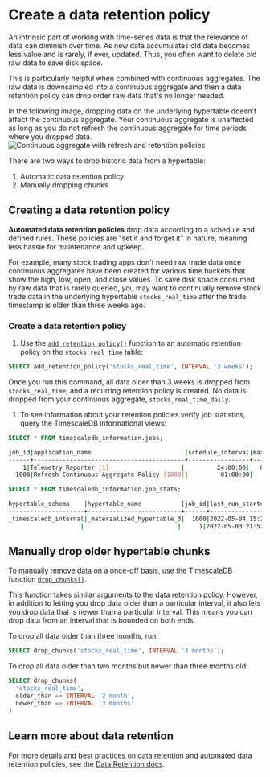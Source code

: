 # Create a data retention policy

An intrinsic part of working with time-series data is that the relevance of
data can diminish over time. As new data accumulates old data becomes less value
and is rarely, if ever, updated. Thus, you often want to delete old raw
data to save disk space.

This is particularly helpful when combined with continuous aggregates. The raw data
is downsampled into a continuous aggregate and then a data retention policy can drop
order raw data that's no longer needed.

<highlight type="note">
In the following image, dropping data on the underlying hypertable doesn't 
affect the continuous aggregate. Your continuous aggregate is unaffected as long 
as you do not refresh the continuous aggregate for time periods where you dropped data.
</highlight>

  <img class="main-content__illustration" src="https://s3.amazonaws.com/assets.timescale.com/docs/images/getting-started/continuous-aggregate-policy-retention.jpg" alt="Continuous aggregate with refresh and retention policies"/>

There are two ways to drop historic data from a hypertable: 
1. Automatic data retention policy
2. Manually dropping chunks


## Creating a data retention policy

**Automated data retention policies** drop data according to a schedule and defined rules. 
These policies are "set it and forget it" in nature, meaning less hassle 
for maintenance and upkeep.

For example, many stock trading apps don't need raw trade data once continuous aggregates
have been created for various time buckets that show the high, low, open, and close
values. To save disk space consumed by raw data that is rarely queried, you may want
to continually remove stock trade data in the underlying hypertable `stocks_real_time` 
after the trade timestamp is older than three weeks ago.

<procedure>

### Create a data retention policy

1. Use the [`add_retention_policy()`][retention-policy] function to an automatic 
   retention policy on the `stocks_real_time` table:
  ```sql
  SELECT add_retention_policy('stocks_real_time', INTERVAL '3 weeks');
  ```

  Once you run this command, all data older than 3 weeks is dropped from `stocks_real_time`, 
  and a recurring retention policy is created. No data is dropped from your continuous aggregate,
  `stocks_real_time_daily`.

1. To see information about your retention policies verify job statistics, query the
   TimescaleDB informational views:

  ```sql
  SELECT * FROM timescaledb_information.jobs;
  ```
  ```bash
  job_id|application_name                          |schedule_interval|max_runtime|max_retries|retry_period|proc_schema          |proc_name                          |owner    |scheduled|config                                                                        |next_start                   |hypertable_schema    |hypertable_name           |
  ------+------------------------------------------+-----------------+-----------+-----------+------------+---------------------+-----------------------------------+---------+---------+------------------------------------------------------------------------------+-----------------------------+---------------------+--------------------------+
      1|Telemetry Reporter [1]                    |         24:00:00|   00:01:40|         -1|    01:00:00|_timescaledb_internal|policy_telemetry                   |postgres |true     |                                                                              |2022-05-04 21:52:45.304 -0400|                     |                          |
    1000|Refresh Continuous Aggregate Policy [1000]|         01:00:00|   00:00:00|         -1|    01:00:00|_timescaledb_internal|policy_refresh_continuous_aggregate|tsdbadmin|true     |{"end_offset": "00:01:00", "start_offset": "02:00:00", "mat_hypertable_id": 3}|2022-05-04 16:21:36.704 -0400|_timescaledb_internal|_materialized_hypertable_3|
  ```

  ```sql
  SELECT * FROM timescaledb_information.job_stats;
  ```
  ```bash
  hypertable_schema    |hypertable_name           |job_id|last_run_started_at          |last_successful_finish       |last_run_status|job_status|last_run_duration|next_start                   |total_runs|total_successes|total_failures|
  ---------------------+--------------------------+------+-----------------------------+-----------------------------+---------------+----------+-----------------+-----------------------------+----------+---------------+--------------+
  _timescaledb_internal|_materialized_hypertable_3|  1000|2022-05-04 15:21:36.443 -0400|2022-05-04 15:21:36.704 -0400|Success        |Scheduled |  00:00:00.260945|2022-05-04 16:21:36.704 -0400|      1978|           1978|             0|
                      |                          |     1|2022-05-03 21:52:45.068 -0400|2022-05-03 21:52:45.304 -0400|Success        |Scheduled |  00:00:00.235434|2022-05-04 21:52:45.304 -0400|       109|            108|             1|
  ```

</procedure>

## Manually drop older hypertable chunks

To manually remove data on a once-off basis, use the TimescaleDB function
[`drop_chunks()`][drop-chunks].

This function takes similar arguments to the data retention policy. However, in
addition to letting you drop data older than a particular interval, it also lets you
drop data that is newer than a particular interval. This means you can drop data
from an interval that is bounded on both ends.

To drop all data older than three months, run:
```sql
SELECT drop_chunks('stocks_real_time', INTERVAL '3 months');
```
To drop all data older than two months but newer than three months old:
```sql
SELECT drop_chunks(
  'stocks_real_time',
  older_than => INTERVAL '2 month',
  newer_than => INTERVAL '3 months'
)
```

## Learn more about data retention

For more details and best practices on data retention and automated data retention
policies, see the [Data Retention docs][data-retention].

[data-retention]: /how-to-guides/data-retention/
[drop-chunks]: /api/:currentVersion:/hypertable/drop_chunks/
[retention-policy]: /api/:currentVersion:/data-retention/add_retention_policy/